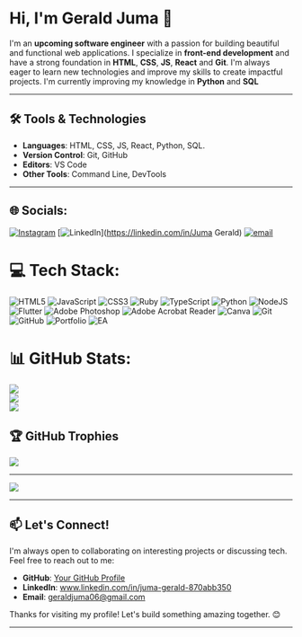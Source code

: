 # Hi, I'm Gerald Juma 👋

I'm an **upcoming software engineer** with a passion for building beautiful and functional web applications. I specialize in **front-end development** and have a strong foundation in **HTML**, **CSS**, **JS**, **React** and **Git**. I'm always eager to learn new technologies and improve my skills to create impactful projects.
I'm currently improving my knowledge in **Python** and **SQL**

---


## 🛠️ Tools & Technologies

- **Languages**: HTML, CSS, JS, React, Python, SQL.
- **Version Control**: Git, GitHub
- **Editors**: VS Code
- **Other Tools**: Command Line, DevTools

---

## 🌐 Socials:
[![Instagram](https://img.shields.io/badge/Instagram-%23E4405F.svg?logo=Instagram&logoColor=white)](https://instagram.com/a.i.r_borne) [![LinkedIn](https://img.shields.io/badge/LinkedIn-%230077B5.svg?logo=linkedin&logoColor=white)](https://linkedin.com/in/Juma Gerald) [![email](https://img.shields.io/badge/Email-D14836?logo=gmail&logoColor=white)](mailto:geraldjuma06@gmail.com) 

# 💻 Tech Stack:
![HTML5](https://img.shields.io/badge/html5-%23E34F26.svg?style=for-the-badge&logo=html5&logoColor=white) ![JavaScript](https://img.shields.io/badge/javascript-%23323330.svg?style=for-the-badge&logo=javascript&logoColor=%23F7DF1E) ![CSS3](https://img.shields.io/badge/css3-%231572B6.svg?style=for-the-badge&logo=css3&logoColor=white) ![Ruby](https://img.shields.io/badge/ruby-%23CC342D.svg?style=for-the-badge&logo=ruby&logoColor=white) ![TypeScript](https://img.shields.io/badge/typescript-%23007ACC.svg?style=for-the-badge&logo=typescript&logoColor=white) ![Python](https://img.shields.io/badge/python-3670A0?style=for-the-badge&logo=python&logoColor=ffdd54) ![NodeJS](https://img.shields.io/badge/node.js-6DA55F?style=for-the-badge&logo=node.js&logoColor=white) ![Flutter](https://img.shields.io/badge/Flutter-%2302569B.svg?style=for-the-badge&logo=Flutter&logoColor=white) ![Adobe Photoshop](https://img.shields.io/badge/adobe%20photoshop-%2331A8FF.svg?style=for-the-badge&logo=adobe%20photoshop&logoColor=white) ![Adobe Acrobat Reader](https://img.shields.io/badge/Adobe%20Acrobat%20Reader-EC1C24.svg?style=for-the-badge&logo=Adobe%20Acrobat%20Reader&logoColor=white) ![Canva](https://img.shields.io/badge/Canva-%2300C4CC.svg?style=for-the-badge&logo=Canva&logoColor=white) ![Git](https://img.shields.io/badge/git-%23F05033.svg?style=for-the-badge&logo=git&logoColor=white) ![GitHub](https://img.shields.io/badge/github-%23121011.svg?style=for-the-badge&logo=github&logoColor=white) ![Portfolio](https://img.shields.io/badge/Portfolio-%23000000.svg?style=for-the-badge&logo=firefox&logoColor=#FF7139) ![EA](https://img.shields.io/badge/ea-%23000000.svg?style=for-the-badge&logo=ea&logoColor=white)
# 📊 GitHub Stats:
![](https://github-readme-stats.vercel.app/api?username=Jjumaaa&theme=merko&hide_border=false&include_all_commits=false&count_private=false)<br/>
![](https://nirzak-streak-stats.vercel.app/?user=Jjumaaa&theme=merko&hide_border=false)<br/>
![](https://github-readme-stats.vercel.app/api/top-langs/?username=Jjumaaa&theme=merko&hide_border=false&include_all_commits=false&count_private=false&layout=compact)

## 🏆 GitHub Trophies
![](https://github-profile-trophy.vercel.app/?username=Jjumaaa&theme=radical&no-frame=false&no-bg=true&margin-w=4)

---
[![](https://visitcount.itsvg.in/api?id=Jjumaaa&icon=0&color=0)](https://visitcount.itsvg.in)

---

## 📫 Let's Connect!

I'm always open to collaborating on interesting projects or discussing tech. Feel free to reach out to me:

- **GitHub**: [Your GitHub Profile](#)
- **LinkedIn**: www.linkedin.com/in/juma-gerald-870abb350
- **Email**: geraldjuma06@gmail.com


Thanks for visiting my profile! Let's build something amazing together. 😊

---
